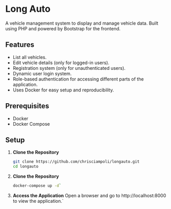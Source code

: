 # Long Auto

A vehicle management system to display and manage vehicle data. Built using PHP and powered by Bootstrap for the frontend.

## Features

- List all vehicles.
- Edit vehicle details (only for logged-in users).
- Registration system (only for unauthenticated users).
- Dynamic user login system.
- Role-based authentication for accessing different parts of the application.
- Uses Docker for easy setup and reproducibility.

## Prerequisites

- Docker
- Docker Compose

## Setup

1. **Clone the Repository**

   ```bash
   git clone https://github.com/chrisciampoli/longauto.git
   cd longauto

2. **Clone the Repository**

   ```bash
   docker-compose up -d`

1. **Access the Application**
    Open a browser and go to http://localhost:8000 to view the application.`